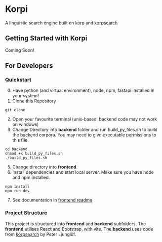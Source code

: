 # Korpi
A linguistic search engine built on [korp](https://spraakbanken.gu.se/korp/) and [korpsearch](https://github.com/heatherleaf/korpsearch)

## Getting Started with Korpi
Coming Soon!

## For Developers
### Quickstart
0. Have python (and virtual environment), node, npm, fastapi installed in your system!
1. Clone this Repository
```
git clone 
```
2. Open your favourite terminal (unix-based, backend code may not work on windows)
3. Change Directory into **backend** folder and run build_py_files.sh to build the backend corpora.
You may need to give executable permissions to this file.
```
cd backend
chmod +x build_py_files.sh
./build_py_files.sh
```
5. Change directory into **frontend**.
6. Install dependencies and start local server. Make sure you have node and npm installed.
```
npm install
npm run dev
```
7. See documentation in [frontend readme](/frontend/README.md)

### Project Structure
This project is structured into **frontend** and **backend** subfolders.
The **frontend** utilises React and Bootstrap, with vite.
The **backend** uses code from [korpsearch](https://github.com/heatherleaf/korpsearch) by Peter Ljunglöf.
